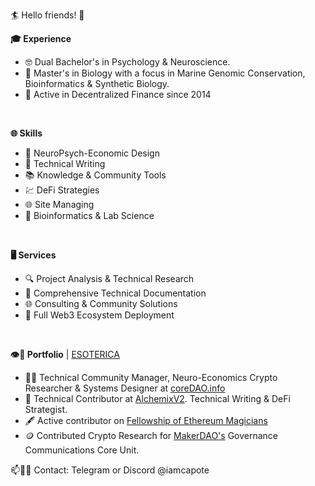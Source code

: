 🏄 Hello friends! 🤙
</br>

**🎓 Experience** </br>
- 🤓 Dual Bachelor's in Psychology & Neuroscience.</br>
- 🧬 Master's in Biology with a focus in Marine Genomic Conservation, Bioinformatics & Synthetic Biology.</br>
- 🌱 Active in Decentralized Finance since 2014 </br>

</br>

**🌐 Skills** </br>
- 🧠 NeuroPsych-Economic Design </br>
- 📝 Technical Writing </br>
- 📚 Knowledge & Community Tools </br>
- 💹 DeFi Strategies </br>
- 🌐 Site Managing </br>
- 🔬 Bioinformatics & Lab Science </br>

</br>

**🖥️ Services** </br>
- 🔍 Project Analysis & Technical Research</br>
- 📝 Comprehensive Technical Documentation</br>
- 🌐 Consulting & Community Solutions</br>
- 🌉 Full Web3 Ecosystem Deployment</br>

</br>

**👁️🔮 Portfolio** | [ESOTERICA](https://esotericalabs.carrd.co/)</br>
- 👨‍💻 Technical Community Manager, Neuro-Economics Crypto Researcher & Systems Designer at [coreDAO.info](https://coredao.info/) </br>
- 🧙 Technical Contributor at [AlchemixV2](https://alchemix.fi/). Technical Writing & DeFi Strategist.  </br>
- 🖋️ Active contributor on [Fellowship of Ethereum Magicians](https://ethereum-magicians.org/u/iamcapote/summary) </br>
- 🪙 Contributed Crypto Research for [MakerDAO's](https://makerdao.com/en/) Governance Communications Core Unit. </br>


📫🧗🎣 Contact: Telegram or Discord @iamcapote </br>
